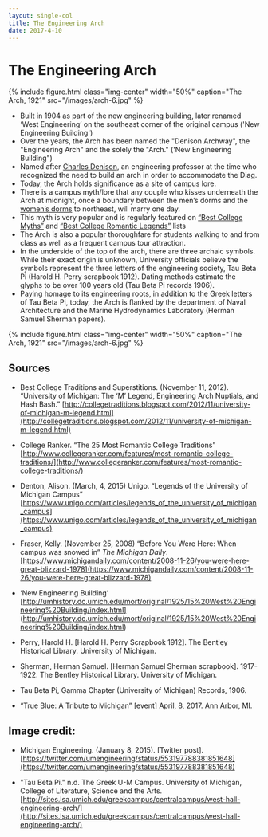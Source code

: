 ```yaml
---
layout: single-col
title: The Engineering Arch
date: 2017-4-10
---
```


# The Engineering Arch

{% include figure.html class="img-center" width="50%" caption="The Arch, 1921" src="/images/arch-6.jpg" %}

- Built in 1904 as part of the new engineering building, later renamed ‘West Engineering’ on the southeast corner of the original campus ('New Engineering Building')
- Over the years, the Arch has been named the "Denison Archway", the "Engineering Arch" and the solely the "Arch." ('New Engineering Building")
- Named after [Charles Denison](https://umich-hist-399.github.io/campus-histories/essays/um-expansion-east), an engineering professor at the time who recognized the need to build an arch in order to accommodate the Diag.
- Today, the Arch holds significance as a site of campus lore.
- There is a campus myth/lore that any couple who kisses underneath the Arch at midnight, once a boundary between the men’s dorms and the [women’s dorms](https://umich-hist-399.github.io/campus-histories/essays/social-training) to northeast, will marry one day.
- This myth is very popular and is regularly featured on [“Best College Myths”](http://collegetraditions.blogspot.com/2012/11/university-of-michigan-m-legend.html) and [“Best College Romantic Legends”](http://www.collegeranker.com/features/most-romantic-college-traditions/) lists
- The Arch is also a popular thoroughfare for students walking to and from class as well as a frequent campus tour attraction.
- In the underside of the top of the arch, there are three archaic symbols. While their exact origin is unknown, University officials believe the symbols represent the three letters of the engineering society, Tau Beta Pi (Harold H. Perry scrapbook 1912). Dating methods estimate the glyphs to be over 100 years old (Tau Beta Pi records 1906).
- Paying homage to its engineering roots, in addition to the Greek letters of Tau Beta Pi, today, the Arch is flanked by the department of Naval Architecture and the Marine Hydrodynamics Laboratory (Herman Samuel Sherman papers).

{% include figure.html class="img-center" width="50%" caption="The Arch, 1921" src="/images/arch-6.jpg" %}



## Sources

- Best College Traditions and Superstitions. (November 11, 2012). “University of Michigan: The ‘M’ Legend, Engineering Arch Nuptials, and Hash Bash.”
[http://collegetraditions.blogspot.com/2012/11/university-of-michigan-m-legend.html](http://collegetraditions.blogspot.com/2012/11/university-of-michigan-m-legend.html)

- College Ranker. “The 25 Most Romantic College Traditions” [http://www.collegeranker.com/features/most-romantic-college-traditions/](http://www.collegeranker.com/features/most-romantic-college-traditions/)

- Denton, Alison. (March, 4, 2015) Unigo. “Legends of the University of Michigan Campus”
	[https://www.unigo.com/articles/legends_of_the_university_of_michigan_campus](https://www.unigo.com/articles/legends_of_the_university_of_michigan_campus) 
	
- Fraser, Kelly. (November 25, 2008) “Before You Were Here: When campus was snowed in” _The Michigan Daily_. [https://www.michigandaily.com/content/2008-11-26/you-were-here-great-blizzard-1978](https://www.michigandaily.com/content/2008-11-26/you-were-here-great-blizzard-1978)

- ‘New Engineering Building’ [http://umhistory.dc.umich.edu/mort/original/1925/15%20West%20Engineering%20Building/index.html] (http://umhistory.dc.umich.edu/mort/original/1925/15%20West%20Engineering%20Building/index.html)

- Perry, Harold H. [Harold H. Perry Scrapbook 1912]. The Bentley Historical Library. University of Michigan.

- Sherman, Herman Samuel. [Herman Samuel Sherman scrapbook]. 1917-1922. The Bentley Historical Library. University of Michigan. 

- Tau Beta Pi, Gamma Chapter (University of Michigan) Records, 1906.

- “True Blue: A Tribute to Michigan” [event] April, 8, 2017. Ann Arbor, MI.


## Image credit:
- Michigan Engineering. (January 8, 2015). [Twitter post].
[https://twitter.com/umengineering/status/553197788381851648](https://twitter.com/umengineering/status/553197788381851648) 

- "Tau Beta Pi." n.d. The Greek U-M Campus. University of Michigan, College of Literature, Science and the Arts. [http://sites.lsa.umich.edu/greekcampus/centralcampus/west-hall-engineering-arch/](http://sites.lsa.umich.edu/greekcampus/centralcampus/west-hall-engineering-arch/)
